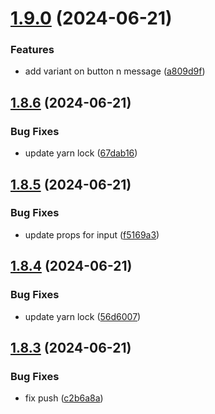 # [1.9.0](https://github.com/hattaalfaritzy/hzy-ui/compare/v1.8.6...v1.9.0) (2024-06-21)


### Features

* add variant on button n message ([a809d9f](https://github.com/hattaalfaritzy/hzy-ui/commit/a809d9f102168458ef8e93c4f81f178602e1f3a2))



## [1.8.6](https://github.com/hattaalfaritzy/hzy-ui/compare/v1.8.5...v1.8.6) (2024-06-21)


### Bug Fixes

* update yarn lock ([67dab16](https://github.com/hattaalfaritzy/hzy-ui/commit/67dab16225a6e0c2b9269990ce3b0636a81ee3cb))



## [1.8.5](https://github.com/hattaalfaritzy/hzy-ui/compare/v1.8.4...v1.8.5) (2024-06-21)


### Bug Fixes

* update props for input ([f5169a3](https://github.com/hattaalfaritzy/hzy-ui/commit/f5169a3904eefa00e966f200776c67961f267eb8))



## [1.8.4](https://github.com/hattaalfaritzy/hzy-ui/compare/v1.8.3...v1.8.4) (2024-06-21)


### Bug Fixes

* update yarn lock ([56d6007](https://github.com/hattaalfaritzy/hzy-ui/commit/56d6007cd8507aba61f1c34f91f4ee21e203588d))



## [1.8.3](https://github.com/hattaalfaritzy/hzy-ui/compare/v1.8.2...v1.8.3) (2024-06-21)


### Bug Fixes

* fix push ([c2b6a8a](https://github.com/hattaalfaritzy/hzy-ui/commit/c2b6a8a90ead98dbf8f1fe3bc31e57c06d6e60e3))



